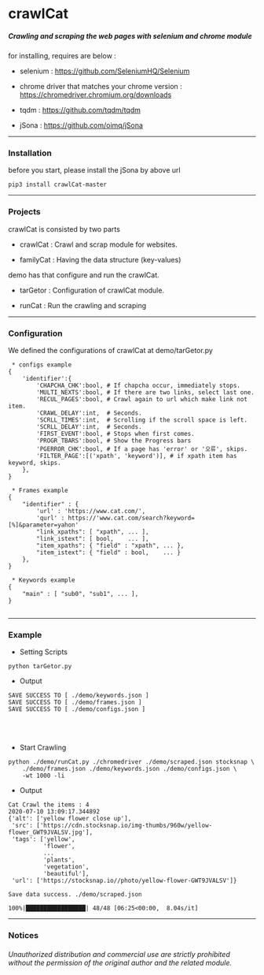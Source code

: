 # crawlCat

##### Crawling and scraping the web pages with selenium and chrome module

for installing, requires are below : 

* selenium : https://github.com/SeleniumHQ/Selenium

* chrome driver that matches your chrome version : https://chromedriver.chromium.org/downloads

* tqdm : https://github.com/tqdm/tqdm

* jSona : https://github.com/oimq/jSona

***

### Installation

before you start, please install the jSona by above url

```
pip3 install crawlCat-master
```

***

### Projects

crawlCat is consisted by two parts

* crawlCat : Crawl and scrap module for websites.

* familyCat : Having the data structure (key-values)


demo has that configure and run the crawlCat.

* tarGetor : Configuration of crawlCat module.

* runCat : Run the crawling and scraping

***

### Configuration

We defined the configurations of crawlCat at demo/tarGetor.py

```
 * configs example
{
    'identifier':{
        'CHAPCHA_CHK':bool, # If chapcha occur, immediately stops.
        'MULTI_NEXTS':bool, # If there are two links, select last one.
        'RECUL_PAGES':bool, # Crawl again to url which make link not item.
        'CRAWL_DELAY':int,  # Seconds.
        'SCRLL_TIMES':int,  # Scrolling if the scroll space is left.
        'SCRLL_DELAY':int,  # Seconds.
        'FIRST_EVENT':bool, # Stops when first comes.
        'PROGR_TBARS':bool, # Show the Progress bars
        'PGERROR_CHK':bool, # If a page has 'error' or '오류', skips. 
        'FILTER_PAGE':[('xpath', 'keyword')], # if xpath item has keyword, skips.
    },
}

 * Frames example
{
    "identifier" : {
        'url' : 'https://www.cat.com/',
        'qurl' : https://'www.cat.com/search?keyword=[%]&parameter=yahon'
        "link_xpaths": [ "xpath", ... ], 
        "link_istext": [ bool,    ... ], 
        "item_xpaths": { "field" : "xpath", ... }, 
        "item_istext": { "field" : bool,    ... }
    },
}

 * Keywords example
{
    "main" : [ "sub0", "sub1", ... ],
}


```

***

### Example

* Setting Scripts

```code
python tarGetor.py
```

* Output
```code
SAVE SUCCESS TO [ ./demo/keywords.json ]
SAVE SUCCESS TO [ ./demo/frames.json ]
SAVE SUCCESS TO [ ./demo/configs.json ]
```

<br/><br/>

* Start Crawling
```
python ./demo/runCat.py ./chromedriver ./demo/scraped.json stocksnap \
    ./demo/frames.json ./demo/keywords.json ./demo/configs.json \
    -wt 1000 -li
```

* Output
```
Cat Crawl the items : 4
2020-07-10 13:09:17.344892
{'alt': ['yellow flower close up'],
 'src': ['https://cdn.stocksnap.io/img-thumbs/960w/yellow-flower_GWT9JVALSV.jpg'],
 'tags': ['yellow',
          'flower',
          ...
          'plants',
          'vegetation',
          'beautiful'],
 'url': ['https://stocksnap.io//photo/yellow-flower-GWT9JVALSV']}

Save data success. ./demo/scraped.json

100%|█████████████████| 48/48 [06:25<00:00,  8.04s/it]
```

***

### Notices

###### Unauthorized distribution and commercial use are strictly prohibited without the permission of the original author and the related module.
